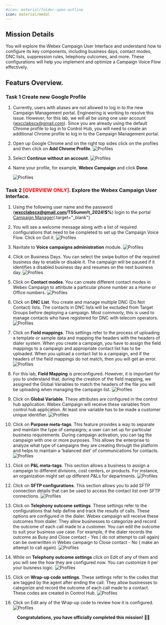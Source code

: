 ```yaml
---
#icon: material/folder-open-outline
icon: material/medal
---
```


## Mission Details

You will explore the Webex Campaign User Interface and understand how to configure its key components, including business days, contact modes, DNC lists, suppression rules, telephony outcomes, and more. These configurations will help you implement and optimize a Campaign Voice Flow effectively.

## Featurs Overview.

### Task 1 Create new Google Profile

1. Currently, users with aliases are not allowed to log in to the new Campaign Management portal. Engineering is working to resolve this issue. However, for this lab, we will all be using one user account (wxcclabscx@gmail.com). Since you are already using the default Chrome profile to log in to Control Hub, you will need to create an additional Chrome profile to log in to the Campaign Management portal.

2. Open up Google Chrome and on the right top sides click on the profiles and then click on **Add Chrome Profile**.
   ![Profiles](../graphics/Lab1_AI_Agent/7.16.png) 

3. Select **Continue without an account**.
   ![Profiles](../graphics/Lab1_AI_Agent/7.17.png) 

4. Name your profile, for example, **Webex Campaign** and click **Done**. 

   ![Profiles](../graphics/Lab1_AI_Agent/7.18.png)

### Task 2 <span style="color: red;">[OVERVIEW ONLY]</span>. Explore the Webex Campaign User Interface.


1. Using the following user name and the password (**wxcclabscx@gmail.com/TSSumm!t_2024!$%**) login to the portal  [Campaign Manager](https://traininglab.wxcc.webexcampaign.us/nextgen/){:target="_blank"}

2. You will see a welcome message along with a list of required configurations that need to be completed to set up the Campaign Voice Flow. Click on Got it. 
   ![Profiles](../graphics/Lab1_AI_Agent/7.1.png) 

3. Navitate to **Voice campaigns administration** module.
   ![Profiles](../graphics/Lab1_AI_Agent/7.2.png) 

4. Click on Business Days. You can select the swipe button of the required business day to enable or disable it. The campaign will be paused if it identifies a disabled business day and resumes on the next business day.
   ![Profiles](../graphics/Lab1_AI_Agent/7.3.png) 

5. Click on **Contact modes**. You can create different contact modes in Webex Campaign to attribute a particular phone number as a Home or Office numbers.
   ![Profiles](../graphics/Lab1_AI_Agent/7.4.png) 

6. Click on **DNC List**. You create and manage multiple DNC (Do Not Contact) lists. The contacts in DNC lists will be excluded from Target Groups before deploying a campaign. Most commonly, this is used to manage contacts who have registered for DNC with telecom operators.
   ![Profiles](../graphics/Lab1_AI_Agent/7.5.png) 

7. Click on **Field mappings**. This settings refer to the process of uploading a template or sample data and mapping the headers with the headers of dialer system. When you create a campaign, you have to assign the field mappings to a campaign and appropriate contact list has to be uploaded. When you upload a contact list to a campaign, and if the headers of the field mappings do not match, then you will get an error.
   ![Profiles](../graphics/Lab1_AI_Agent/7.6.png) 

8. For this lab, **Field Mapping** is preconfigured. However, it is important for you to understand that, during the creation of the field mapping, we assigned the Global Variables to match the headers of the file you will be uploading when managing the campaign list.
   ![Profiles](../graphics/Lab1_AI_Agent/8.41.png) 

8. Click on **Global Variable**. These attributes are configured in the control hub application. Webex Campaign will receive these variables from control hub application. At least one variable has to be made a customer unique identifier.
   ![Profiles](../graphics/Lab1_AI_Agent/7.7.png) 

9. Click on **Purpose meta-tags**. This feature provides a way to separate and maintain the type of campaigns; a user can set up for particular business requirements. During campaign activation, you can tag the campaign with one or more purposes. This allows the enterprise to analyze what type of campaigns they are creating through the platform and helps to maintain a ‘balanced diet’ of communications for contacts.
   ![Profiles](../graphics/Lab1_AI_Agent/7.8.png) 

10. Click on **P&L meta-tags**. This section allows a business to assign a campaign to different divisions, cost centers, or products. For instance, an organization might set up different P&Ls for departments.
   ![Profiles](../graphics/Lab1_AI_Agent/7.9.png) 

11. Click on **SFTP configurations**. This section allows you to add SFTP connection details that can be used to access the contact list over SFTP connections.
   ![Profiles](../graphics/Lab1_AI_Agent/7.10.png) 

12. Click on **Telephony outcome settings**. These settings refer to the configurations that help define and track the results of calls. These options are configured in the dialer. Webex campaign will receive these outcomes from dialer. They allow businesses to categorize and record the outcome of each call made to a customer. You can edit the outcome to suit your business use case. For example, if the dialer records the outcome as Busy and Close contact - Yes ( do not attempt to call again) can be overwritten in Webex campaign to Close contact - No ( make an attempt to call again).
   ![Profiles](../graphics/Lab1_AI_Agent/7.11.png)

13. While on **Telephony outcome settings** click on Edit of any of them and you will see the how they are configured now. You can customize it per your buisness logic. 
   ![Profiles](../graphics/Lab1_AI_Agent/7.12.png)

14. Click on **Wrap-up code settings**. These settings refer to the codes that are tagged by the agent after ending the call. They allow businesses to categorize and record the outcome of each call made to a contact. These codes are created in Control Hub.
   ![Profiles](../graphics/Lab1_AI_Agent/7.13.png)

15. Click on Edit any of the Wrap-up code to review how it is configured. 
   ![Profiles](../graphics/Lab1_AI_Agent/7.13.png)

<p style="text-align:center"><strong>Congratulations, you have officially completed this mission! 🎉🎉 </strong></p>
